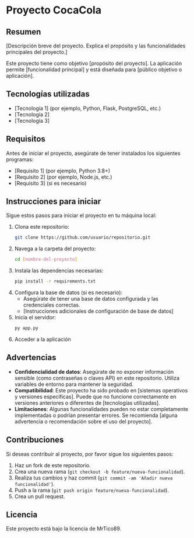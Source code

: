 # Proyecto CocaCola


## Resumen
[Descripción breve del proyecto. Explica el propósito y las funcionalidades principales del proyecto.]

Este proyecto tiene como objetivo [propósito del proyecto]. La aplicación permite [funcionalidad principal] y está diseñada para [público objetivo o aplicación].

## Tecnologías utilizadas
- [Tecnología 1] (por ejemplo, Python, Flask, PostgreSQL, etc.)
- [Tecnología 2]
- [Tecnología 3]


## Requisitos
Antes de iniciar el proyecto, asegúrate de tener instalados los siguientes programas:
- [Requisito 1] (por ejemplo, Python 3.8+)
- [Requisito 2] (por ejemplo, Node.js, etc.)
- [Requisito 3] (si es necesario)


## Instrucciones para iniciar
Sigue estos pasos para iniciar el proyecto en tu máquina local:

1. Clona este repositorio:
    ```bash
    git clone https://github.com/usuario/repositorio.git
    ```
2. Navega a la carpeta del proyecto:
    ```bash
    cd [nombre-del-proyecto]
    ```
3. Instala las dependencias necesarias:
    ```bash
    pip install -r requirements.txt
    ```
4. Configura la base de datos (si es necesario):
    - Asegúrate de tener una base de datos configurada y las credenciales correctas.
    - [Instrucciones adicionales de configuración de base de datos]
5. Inicia el servidor:
    ```bash
    py app.py
    ```
6. Acceder a la aplicación 


## Advertencias
- **Confidencialidad de datos**: Asegúrate de no exponer información sensible (como contraseñas o claves API) en este repositorio. Utiliza variables de entorno para mantener la seguridad.
- **Compatibilidad**: Este proyecto ha sido probado en [sistemas operativos y versiones específicas]. Puede que no funcione correctamente en versiones anteriores o diferentes de [tecnologías utilizadas].
- **Limitaciones**: Algunas funcionalidades pueden no estar completamente implementadas o podrían presentar errores. Se recomienda [alguna advertencia o recomendación sobre el uso del proyecto].


## Contribuciones
Si deseas contribuir al proyecto, por favor sigue los siguientes pasos:
1. Haz un fork de este repositorio.
2. Crea una nueva rama (`git checkout -b feature/nueva-funcionalidad`).
3. Realiza tus cambios y haz commit (`git commit -am 'Añadir nueva funcionalidad'`).
4. Push a la rama (`git push origin feature/nueva-funcionalidad`).
5. Crea un pull request.


## Licencia
Este proyecto está bajo la licencia de MrTico89.

